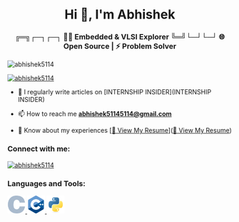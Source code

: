 <h1 align="center">Hi 👋, I'm Abhishek</h1>
<h3 align="center">╔═╗┌─┐┌─┐ 👨‍💻 Embedded & VLSI Explorer ╚═╝└─┘└─┘ 🌐 Open Source | ⚡ Problem Solver</h3>

<p align="left"> <img src="https://komarev.com/ghpvc/?username=abhishek5114&label=Profile%20views&color=0e75b6&style=flat" alt="abhishek5114" /> </p>

<p align="left"> <a href="https://github.com/ryo-ma/github-profile-trophy"><img src="https://github-profile-trophy.vercel.app/?username=abhishek5114" alt="abhishek5114" /></a> </p>

- 📝 I regularly write articles on [INTERNSHIP INSIDER](INTERNSHIP INSIDER)

- 📫 How to reach me **abhishek51145114@gmail.com**

- 📄 Know about my experiences [[📄 View My Resume](https://github.com/your-username/resume/blob/main/Abhishek_Resume.pdf)]([📄 View My Resume](https://github.com/your-username/resume/blob/main/Abhishek_Resume.pdf))

<h3 align="left">Connect with me:</h3>
<p align="left">
<a href="https://linkedin.com/in/abhishek5114" target="blank"><img align="center" src="https://raw.githubusercontent.com/rahuldkjain/github-profile-readme-generator/master/src/images/icons/Social/linked-in-alt.svg" alt="abhishek5114" height="30" width="40" /></a>
</p>

<h3 align="left">Languages and Tools:</h3>
<p align="left"> <a href="https://www.cprogramming.com/" target="_blank" rel="noreferrer"> <img src="https://raw.githubusercontent.com/devicons/devicon/master/icons/c/c-original.svg" alt="c" width="40" height="40"/> </a> <a href="https://www.w3schools.com/cpp/" target="_blank" rel="noreferrer"> <img src="https://raw.githubusercontent.com/devicons/devicon/master/icons/cplusplus/cplusplus-original.svg" alt="cplusplus" width="40" height="40"/> </a> <a href="https://www.python.org" target="_blank" rel="noreferrer"> <img src="https://raw.githubusercontent.com/devicons/devicon/master/icons/python/python-original.svg" alt="python" width="40" height="40"/> </a> </p>
